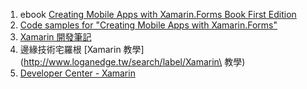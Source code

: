 1. ebook [Creating Mobile Apps with Xamarin.Forms Book First Edition](https://developer.xamarin.com/guides/xamarin-forms/creating-mobile-apps-xamarin-forms/)
2. [Code samples for "Creating Mobile Apps with Xamarin.Forms"](https://github.com/xamarin/xamarin-forms-book-samples)
3. [Xamarin 開發筆記](https://www.gitbook.com/book/vulcanlee/xamarin-forms-develop-notes/details)
4. 邊緣技術宅羅根 [Xamarin 教學](http://www.loganedge.tw/search/label/Xamarin\ 教學)
5. [Developer Center - Xamarin](https://developer.xamarin.com)



